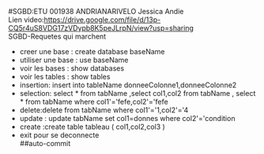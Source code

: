 #SGBD:ETU 001938 ANDRIANARIVELO Jessica Andie<br>
Lien video:https://drive.google.com/file/d/13p-CQ5r4uS8VDG17zVDypb8K5peJLrpN/view?usp=sharing<br>
SGBD-Requetes qui marchent<br>
  - creer une base : create database baseName
  - utiliser une base : use baseName
  - voir les bases : show databases
  - voir les tables : show tables
  - insertion: insert into tableName donneeColonne1,donneeColonne2
  - selection: select * from tabName ,select col1,col2 from tabName , select * from tabName where col1'='fefe,col2'='fefe
  - delete:delete from tabName where col1'='1,col2'='4
  - update : update tabName set col1=donnes where col2'='condition
  - create :create table tableau ( col1,col2,col3 )
  - exit pour se deconnecte <br>
  ##auto-commit
